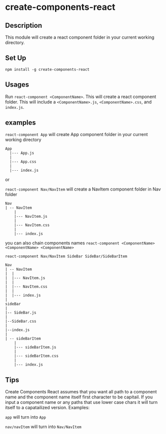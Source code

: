 # create-components-react


## Description

This module will create a react component folder in your current working directory.


## Set Up

`npm install -g create-components-react`


## Usages

Run `react-component <ComponentName>`. This will create a react component folder. This will include a `<ComponentName>.js`, `<ComponentName>.css`, and `index.js`. 



## examples

`react-component App` will create App component folder in your current working directory
    
    App
      |--- App.js
      |
      |--- App.css
      |
      |--- index.js

or

`react-component Nav/NavItem` will create a NavItem component folder in Nav folder

    Nav
    | -- NavItem
        |
        |--- NavItem.js
        |
        |--- NavItem.css
        |        
        |--- index.js


you can also chain components names `react-component <ComponentName> <ComponentName> <ComponentName>`

`react-component Nav/NavItem SideBar SideBar/SideBarItem`

    Nav
    | -- NavItem
    |  |
    |  |--- NavItem.js
    |  |
    |  |--- NavItem.css
    |  |        
    |  |--- index.js
    |
    sideBar
    |
    |-- SideBar.js
    |
    |--SideBar.css
    |
    |--index.js
    |
    | -- sideBarItem
        |
        |--- sideBarItem.js
        |
        |--- sideBarItem.css
        |        
        |--- index.js


## Tips

Create Components React assumes that you want all path to a component name and the component name itself first character to be capitail. If you input a component name or any paths that use lower case chars it will turn itself to a capatailized version. Examples: 

`app` will turn into `App`

`nav/navItem` will turn into `Nav/NavItem`


